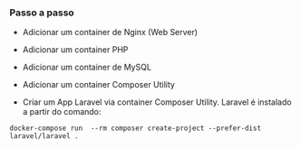 



### Passo a passo

- Adicionar um container de Nginx (Web Server)

- Adicionar um container PHP

- Adicionar um container de MySQL

- Adicionar um container Composer Utility

- Criar um App Laravel via container Composer Utility. Laravel é instalado a partir do comando:

`docker-compose run  --rm composer create-project --prefer-dist laravel/laravel .`

